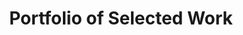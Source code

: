 ---
title: Portfolio of Selected Work
description: A selection of my design and development work
layout: "work"
type: "page"
---